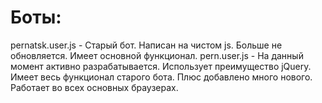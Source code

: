 Боты:
============

pernatsk.user.js - Старый бот. Написан на чистом js. Больше не обновляется. Имеет основной функционал.
pern.user.js - На данный момент активно разрабатывается. Использует преимущество jQuery. Имеет весь функционал старого бота. Плюс добавлено много нового. Работает во всех основных браузерах.
